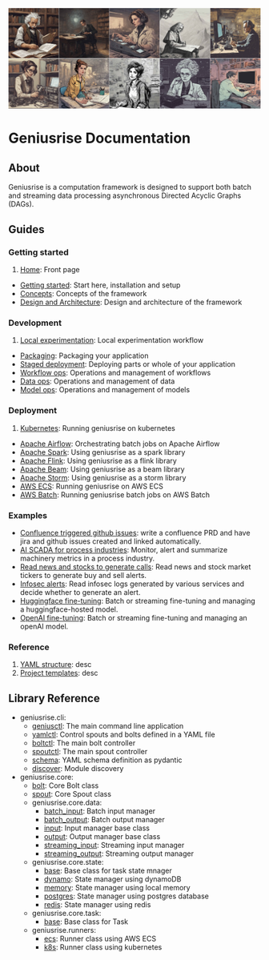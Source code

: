 ![banner](./assets/sc2.jpg)
# Geniusrise Documentation

## About

Geniusrise is a computation framework is designed to support both batch and
streaming data processing asynchronous Directed Acyclic Graphs (DAGs).

## Guides

### Getting started

1. [Home](guides/index.md): Front page
- [Getting started](guides/index.md): Start here, installation and setup
- [Concepts](guides/index.md): Concepts of the framework
- [Design and Architecture](guides/index.md): Design and architecture of the framework

### Development

1. [Local experimentation](guides/index.md): Local experimentation workflow
- [Packaging](guides/index.md): Packaging your application
- [Staged deployment](guides/index.md): Deploying parts or whole of your application
- [Workflow ops](guides/index.md): Operations and management of workflows
- [Data ops](guides/index.md): Operations and management of data
- [Model ops](guides/index.md): Operations and management of models

### Deployment

1. [Kubernetes](guides/index.md): Running geniusrise on kubernetes
- [Apache Airflow](guides/index.md): Orchestrating batch jobs on Apache Airflow
- [Apache Spark](guides/index.md): Using geniusrise as a spark library
- [Apache Flink](guides/index.md): Using geniusrise as a flink library
- [Apache Beam](guides/index.md): Using geniusrise as a beam library
- [Apache Storm](guides/index.md): Using geniusrise as a storm library
- [AWS ECS](guides/index.md): Running geniusrise on AWS ECS
- [AWS Batch](guides/index.md): Running geniusrise batch jobs on AWS Batch

### Examples

- [Confluence triggered github issues](examples/index.md): write a confluence PRD and have jira and github issues created and linked automatically.
- [AI SCADA for process industries](examples/index.md): Monitor, alert and summarize machinery metrics in a process industry.
- [Read news and stocks to generate calls](examples/index.md): Read news and stock market tickers to generate buy and sell alerts.
- [Infosec alerts](examples/index.md): Read infosec logs generated by various services and decide whether to generate an alert.
- [Huggingface fine-tuning](examples/index.md): Batch or streaming fine-tuning and managing a huggingface-hosted model.
- [OpenAI fine-tuning](examples/index.md): Batch or streaming fine-tuning and managing an openAI model.

### Reference

1. [YAML structure](guides/index.md): desc
2. [Project templates](guides/index.md): desc

## Library Reference

- geniusrise.cli:
    - [geniusctl](core/cli_geniusctl.md): The main command line application
    - [yamlctl](core/cli_yamlctl.md): Control spouts and bolts defined in a YAML file
    - [boltctl](core/cli_boltctl.md): The main bolt controller
    - [spoutctl](core/cli_spoutctl.md): The main spout controller
    - [schema](core/cli_schema.md): YAML schema definition as pydantic
    - [discover](core/cli_discover.md): Module discovery
- geniusrise.core:
    - [bolt](core/core_bolt.md): Core Bolt class
    - [spout](core/core_spout.md): Core Spout class
    - geniusrise.core.data:
        - [batch_input](core/core_data_batch_input.md): Batch input manager
        - [batch_output](core/core_data_batch_output.md): Batch output manager
        - [input](core/core_data_input.md): Input manager base class
        - [output](core/core_data_output.md): Output manager base class
        - [streaming_input](core/core_data_streaming_input.md): Streaming input manager
        - [streaming_output](core/core_data_streaming_output.md): Streaming output manager
    - geniusrise.core.state:
        - [base](core/core_state_base.md): Base class for task state mnager
        - [dynamo](core/core_state_dynamo.md): State manager using dynamoDB
        - [memory](core/core_state_memory.md): State manager using local memory
        - [postgres](core/core_state_postgres.md): State manager using postgres database
        - [redis](core/core_state_redis.md): State manager using redis
    - geniusrise.core.task:
        - [base](core/core_task_base.md): Base class for Task
    - geniusrise.runners:
        - [ecs](core/core_task_ecs.md): Runner class using AWS ECS
        - [k8s](core/core_task_k8s.md): Runner class using kubernetes
